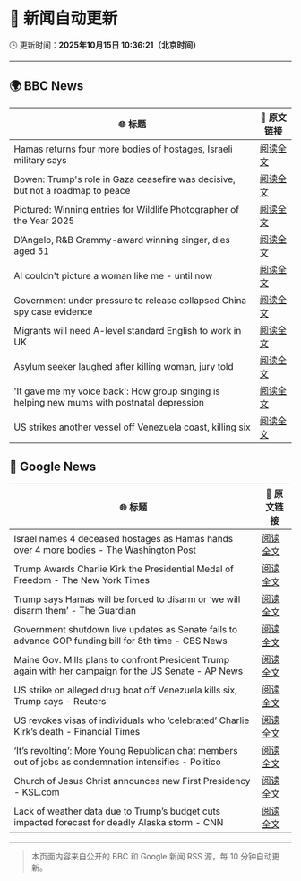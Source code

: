 # 🧠 新闻自动更新

🕒 更新时间：**2025年10月15日 10:36:21（北京时间）**

---

## 🌍 BBC News

| 🌐 标题 | 🔗 原文链接 |
|--------|-------------|
| Hamas returns four more bodies of hostages, Israeli military says | [阅读全文](https://www.bbc.com/news/articles/ced60125zyqo?at_medium=RSS&at_campaign=rss) |
| Bowen: Trump's role in Gaza ceasefire was decisive, but not a roadmap to peace | [阅读全文](https://www.bbc.com/news/articles/ce86118q6ego?at_medium=RSS&at_campaign=rss) |
| Pictured: Winning entries for Wildlife Photographer of the Year 2025 | [阅读全文](https://www.bbc.com/news/articles/cx253vrd931o?at_medium=RSS&at_campaign=rss) |
| D’Angelo, R&B Grammy-award winning singer, dies aged 51 | [阅读全文](https://www.bbc.com/news/articles/cwynv40ly4vo?at_medium=RSS&at_campaign=rss) |
| AI couldn't picture a woman like me - until now | [阅读全文](https://www.bbc.com/news/articles/cj07ley3jnpo?at_medium=RSS&at_campaign=rss) |
| Government under pressure to release collapsed China spy case evidence | [阅读全文](https://www.bbc.com/news/articles/cql9v6x4wpzo?at_medium=RSS&at_campaign=rss) |
| Migrants will need A-level standard English to work in UK | [阅读全文](https://www.bbc.com/news/articles/c8679q0pe57o?at_medium=RSS&at_campaign=rss) |
| Asylum seeker laughed after killing woman, jury told | [阅读全文](https://www.bbc.com/news/articles/cwy902djzv2o?at_medium=RSS&at_campaign=rss) |
| 'It gave me my voice back': How group singing is helping new mums with postnatal depression | [阅读全文](https://www.bbc.com/news/articles/c93127z99yxo?at_medium=RSS&at_campaign=rss) |
| US strikes another vessel off Venezuela coast, killing six | [阅读全文](https://www.bbc.com/news/articles/cg51625lmmgo?at_medium=RSS&at_campaign=rss) |

## 📰 Google News

| 🌐 标题 | 🔗 原文链接 |
|--------|-------------|
| Israel names 4 deceased hostages as Hamas hands over 4 more bodies - The Washington Post | [阅读全文](https://news.google.com/rss/articles/CBMiigFBVV95cUxOcXVZTzJBbklBWG9ZU2FCNHEwd1VFMXVqWkp2eWgyU1IwNFVkbjZ0MFE4aXlrOTlueGlpdXoxVnZvdUFuRnp2SmRCcW9FREs0bUZJLTRzYno5WFZERmZYalhFVU8yc0dvZ1JYR2E1ckJYZzdIZ2Ntd0NJZVU4MDl4UVZhWFh6WWlGTXc?oc=5) |
| Trump Awards Charlie Kirk the Presidential Medal of Freedom - The New York Times | [阅读全文](https://news.google.com/rss/articles/CBMiggFBVV95cUxOZXBQSXNlcEc5c0JsMnBZLU9mY2dwM0t5Z3lrUE5PN1ZvNDNwOUlncE1rVVYwdUNWR1lXSjNtUDVnbHY1Qk1CNU9kXzhFNV9KbmVQRkhpRE9JVXItbHdKU193TXRLaThadF9kbFR4b3lJelM2d3VIb2dXVFNubnpDc3B3?oc=5) |
| Trump says Hamas will be forced to disarm or ‘we will disarm them’ - The Guardian | [阅读全文](https://news.google.com/rss/articles/CBMisgFBVV95cUxNaHl2UnhjQ2oxVFY0RjhPRkZaNFdMMGZBN015S0N0b0ZyOWxhNlVKLUNsX2lzbm5FakJTSmpmaFhud2FuMG5PTGo1a3NwN3IxRldJN2M3N0lxS3F3b1ZaT2pWS1FuWl9Ba0U1SDlzdl9BSFIzNlZFNWxlOUg4MTVxV21NbGU0VENYX3dueVBsd3g3Uk40eHJaczA0SU5vMXJnSEtlUFlXYTB1RjVERkhlMmdn?oc=5) |
| Government shutdown live updates as Senate fails to advance GOP funding bill for 8th time - CBS News | [阅读全文](https://news.google.com/rss/articles/CBMiigFBVV95cUxOdFhTbV9NNy1uRmZQNmoxVGtZLWVTX2VYcng4bXhXSGtINU1qVTdOVEwwWVlhZHhnRlBROWd3TkVOR0pUcEtwMEhIUWI1YjA2Q0JJRGxJVHQ0Um9aVjBxeEV4NHZnc3VWRWtkS3B3cm56dmVBX2wzYU5tWHUtemdRbXhKUTFJTnRDRUHSAY8BQVVfeXFMTktuVzl3Nk5wd0tIWHpCLTJXbUxNQTRNMmtKTUZhRUNwbXhNMDdSWW1fN1JJVC00X3dBR3lvbGRBY3dVeC1oQTNCMnhJZzkyY0ZtUWhLdkt5ZFMxYjhYQUNLeTZyOV8zR1BnNEthNTQwOF9EUU1oOUU3MnpBTG54TFI0dkYyZE8tem1WZTJoelk?oc=5) |
| Maine Gov. Mills plans to confront President Trump again with her campaign for the US Senate - AP News | [阅读全文](https://news.google.com/rss/articles/CBMilwFBVV95cUxNUFdIN2Y3STNWYWw4OU5IYV9SRWFIVUNFM1NCOUZ5MzNCUjc5c2VSNmN1MXhBZjhwQ3VOMmdObDQxU3hzUXg3N0J1cW9rOVJuX1RvQjlnV1M5ejdrODdmWXFEcHdZMFhwMXJwTVFmMjF5MlRMdlVQQWgtcFBSckZGcTZSS2dFa1Zuc2lSRkNqNUNXMmY5cnE0?oc=5) |
| US strike on alleged drug boat off Venezuela kills six, Trump says - Reuters | [阅读全文](https://news.google.com/rss/articles/CBMimgFBVV95cUxPREJvRjBTRVcxX3RiVUszbnFfdEI5dlVjczlOdzZwVEx3NnZlM1cwaDZrQ2dhWFl1cUMxcFdDLVk1ZTFoaDdpZjMtSUItaXBCMFJsM1ZWU0oxSFZraksxS0lfaWhTcXJwMmhzQnpCYVRsOVJPVkpjWi1VRVFZbEJRRzZ2MzE2T1R1OEVkMWFyTTNKMnpPY1UxUGNB?oc=5) |
| US revokes visas of individuals who ‘celebrated’ Charlie Kirk’s death - Financial Times | [阅读全文](https://news.google.com/rss/articles/CBMicEFVX3lxTE5seUZXbGxIZ2xxM3liSGhHdkk0Q2N0WTRlVklzVjdiS1lLRzdiMUwyRDlXdlllaXg1T3RUUzNCYUdxbl9Fbk1ydnVpMVY4YTR1Qm53cDFBdWNzQjYtQzhyc0FidTFfS3JlYU81cEFITjk?oc=5) |
| ‘It’s revolting’: More Young Republican chat members out of jobs as condemnation intensifies - Politico | [阅读全文](https://news.google.com/rss/articles/CBMi1AFBVV95cUxNWnFVNkJWaFVUOGRIMGx0VE9sNVFEUENNTWpNZ0JILXFkT19fX0lQeDhFRHB3SFdSbHpxVUdfUEl1V1lfYWplenp1V2JRZnpHbUtSQml6S1JEZ082b3FuZTg2SktkMGE4Qmk4czUwRDRQUGpUVnRnWVljQkdBak91Q0kwYWM1OEc2dVN3eDJ6STVKbVdMaWo5cWVVcW9oZVc2VzVlSjhmcHM0cGdDLU52VF9wZ0FEVVMwbGJRYmlIMTNSWXdyYjhyMnMwSEJxdUZkX0hwYg?oc=5) |
| Church of Jesus Christ announces new First Presidency - KSL.com | [阅读全文](https://news.google.com/rss/articles/CBMilAFBVV95cUxNa1ZKZ2VnX01wN1BHZWRnZV9XTlNDZUZPN0lxVU1mbFVYUERJVmFxbGJSWXN1TDRjUmZpazVkYU45bEU4YnpXNzF6ZXZ2RkxRSm85bjVGblZ5Vk5aNUIzUV9yTW55NzVIUjBBRUhYNUN2Wmh6V2JDNTV4YVpMdmpRU0RwcGNaUjZ4UmhCT3FRdzNvQ3Vn?oc=5) |
| Lack of weather data due to Trump’s budget cuts impacted forecast for deadly Alaska storm - CNN | [阅读全文](https://news.google.com/rss/articles/CBMilgFBVV95cUxOVUVjMXhxQ1B5c1Iyd2UyLWZ1XzlJQ0RYbF9NN3JmZHZ3RFJGMklnYlJsTTN5aFZjNDU0cVFNWlNrUkVDOVhTWEV3ZTVvSktQVzY0M1NJeHdpdWFRX2w2QmZFUGN2MENKaGdDNzJNVmItWXZreEpNT2xGeDNyb1hpNkk5Q2gzZmdSbm9XNk1LdVlxcnIxLWc?oc=5) |

---
> 本页面内容来自公开的 BBC 和 Google 新闻 RSS 源，每 10 分钟自动更新。